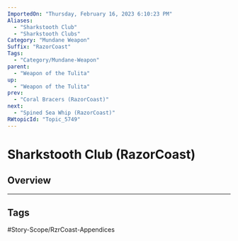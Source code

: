 ```yaml
---
ImportedOn: "Thursday, February 16, 2023 6:10:23 PM"
Aliases:
  - "Sharkstooth Club"
  - "Sharkstooth Clubs"
Category: "Mundane Weapon"
Suffix: "RazorCoast"
Tags:
  - "Category/Mundane-Weapon"
parent:
  - "Weapon of the Tulita"
up:
  - "Weapon of the Tulita"
prev:
  - "Coral Bracers (RazorCoast)"
next:
  - "Spined Sea Whip (RazorCoast)"
RWtopicId: "Topic_5749"
---
```

# Sharkstooth Club (RazorCoast)
## Overview

---
## Tags
#Story-Scope/RzrCoast-Appendices

